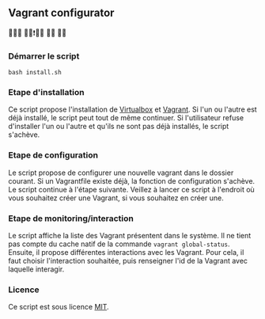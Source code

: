 ## Vagrant configurator
:man::speech_balloon::no_good:
:man::anger::exclamation::punch::collision:
:two_women_holding_hands::two_hearts:
:bow::broken_heart:

### Démarrer le script
`bash install.sh`


### Etape d'installation
Ce script propose l'installation de [Virtualbox](https://www.virtualbox.org/wiki/Documentation) et [Vagrant](https://www.vagrantup.com/intro/index.html).
Si l'un ou l'autre est déjà installé, le script peut tout de même continuer.
Si l'utilisateur refuse d'installer l'un ou l'autre et qu'ils ne sont pas déjà installés, le script s'achève.


### Etape de configuration
Le script propose de configurer une nouvelle vagrant dans le dossier courant.
Si un Vagrantfile existe déjà, la fonction de configuration s'achève. Le script continue à l'étape suivante.
Veillez à lancer ce script à l'endroit où vous souhaitez créer une Vagrant, si vous souhaitez en créer une.


### Etape de monitoring/interaction
Le script affiche la liste des Vagrant présentent dans le système.
Il ne tient pas compte du cache natif de la commande `vagrant global-status`.
Ensuite, il propose différentes interactions avec les Vagrant.
Pour cela, il faut choisir l'interaction souhaitée, puis renseigner l'id de la Vagrant avec laquelle interagir.


### Licence
Ce script est sous licence [MIT](https://choosealicense.com/licenses/mit/).
